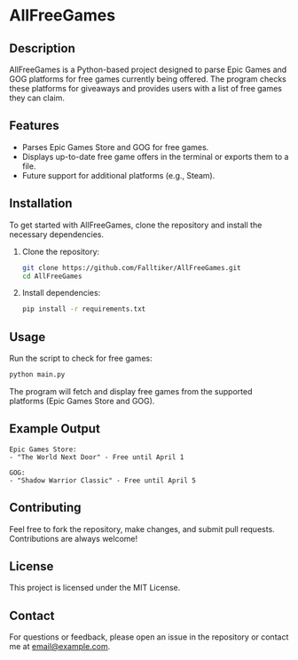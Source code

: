 
# AllFreeGames

## Description

AllFreeGames is a Python-based project designed to parse Epic Games and GOG platforms for free games currently being offered. The program checks these platforms for giveaways and provides users with a list of free games they can claim.

## Features

- Parses Epic Games Store and GOG for free games.
- Displays up-to-date free game offers in the terminal or exports them to a file.
- Future support for additional platforms (e.g., Steam).

## Installation

To get started with AllFreeGames, clone the repository and install the necessary dependencies.

1. Clone the repository:

   ```bash
   git clone https://github.com/Falltiker/AllFreeGames.git
   cd AllFreeGames
   ```

2. Install dependencies:

   ```bash
   pip install -r requirements.txt
   ```

## Usage

Run the script to check for free games:

```bash
python main.py
```

The program will fetch and display free games from the supported platforms (Epic Games Store and GOG).

## Example Output

```
Epic Games Store:
- "The World Next Door" - Free until April 1

GOG:
- "Shadow Warrior Classic" - Free until April 5
```

## Contributing

Feel free to fork the repository, make changes, and submit pull requests. Contributions are always welcome!

## License

This project is licensed under the MIT License.

## Contact

For questions or feedback, please open an issue in the repository or contact me at email@example.com.
